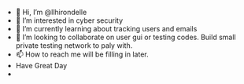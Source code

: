 - 👋 Hi, I’m @llhirondelle
- 👀 I’m interested in cyber security
- 🌱 I’m currently learning about tracking users and emails  
- 💞️ I’m looking to collaborate on user gui or testing codes. Build small private testing network to paly with.
- 📫 How to reach me will be filling in later.
- Have Great Day
- 
<!---
llhirondelle/llhirondelle is a ✨ special ✨ repository because its `README.md` (this file) appears on your GitHub profile.
You can click the Preview link to take a look at your changes.
--->
